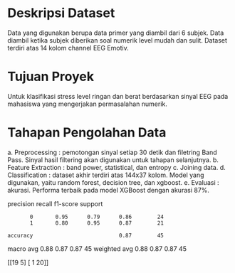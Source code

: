 # **Deskripsi Dataset**
Data yang digunakan berupa data primer yang diambil dari 6 subjek. Data diambil ketika subjek diberikan soal numerik level mudah dan sulit. Dataset terdiri atas 14 kolom channel EEG Emotiv.

# **Tujuan Proyek**
Untuk klasifikasi stress level ringan dan berat berdasarkan sinyal EEG pada mahasiswa yang mengerjakan permasalahan numerik.

# **Tahapan Pengolahan Data**
a. Preprocessing : pemotongan sinyal setiap 30 detik dan filetring Band Pass.
Sinyal hasil filtering akan digunakan untuk tahapan selanjutnya.
b. Feature Extraction : band power, statistical, dan entropy
c. Joining data.
d. Classification : dataset akhir terdiri atas 144x37 kolom. Model yang digunakan, yaitu random forest, decision tree, dan xgboost.
e. Evaluasi : akurasi. Performa terbaik pada model XGBoost dengan akurasi 87%.

precision    recall  f1-score   support

           0       0.95      0.79      0.86        24
           1       0.80      0.95      0.87        21

    accuracy                           0.87        45
   macro avg       0.88      0.87      0.87        45
weighted avg       0.88      0.87      0.87        45

[[19  5]
 [ 1 20]]
